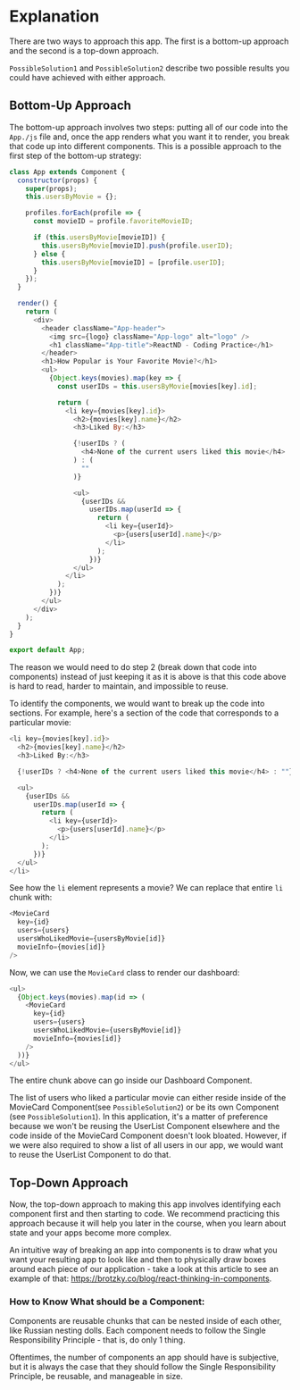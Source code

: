 # Explanation

There are two ways to approach this app. The first is a bottom-up approach and
the second is a top-down approach.

`PossibleSolution1` and `PossibleSolution2` describe two possible results you
could have achieved with either approach.

## Bottom-Up Approach

The bottom-up approach involves two steps: putting all of our code into the
`App./js` file and, once the app renders what you want it to render, you break
that code up into different components. This is a possible approach to the first
step of the bottom-up strategy:

```js
class App extends Component {
  constructor(props) {
    super(props);
    this.usersByMovie = {};

    profiles.forEach(profile => {
      const movieID = profile.favoriteMovieID;

      if (this.usersByMovie[movieID]) {
        this.usersByMovie[movieID].push(profile.userID);
      } else {
        this.usersByMovie[movieID] = [profile.userID];
      }
    });
  }

  render() {
    return (
      <div>
        <header className="App-header">
          <img src={logo} className="App-logo" alt="logo" />
          <h1 className="App-title">ReactND - Coding Practice</h1>
        </header>
        <h1>How Popular is Your Favorite Movie?</h1>
        <ul>
          {Object.keys(movies).map(key => {
            const userIDs = this.usersByMovie[movies[key].id];

            return (
              <li key={movies[key].id}>
                <h2>{movies[key].name}</h2>
                <h3>Liked By:</h3>

                {!userIDs ? (
                  <h4>None of the current users liked this movie</h4>
                ) : (
                  ""
                )}

                <ul>
                  {userIDs &&
                    userIDs.map(userId => {
                      return (
                        <li key={userId}>
                          <p>{users[userId].name}</p>
                        </li>
                      );
                    })}
                </ul>
              </li>
            );
          })}
        </ul>
      </div>
    );
  }
}

export default App;
```

The reason we would need to do step 2 (break down that code into components)
instead of just keeping it as it is above is that this code above is hard to
read, harder to maintain, and impossible to reuse.

To identify the components, we would want to break up the code into sections. For
example, here's a section of the code that corresponds to a particular movie:

```js
<li key={movies[key].id}>
  <h2>{movies[key].name}</h2>
  <h3>Liked By:</h3>

  {!userIDs ? <h4>None of the current users liked this movie</h4> : ""}

  <ul>
    {userIDs &&
      userIDs.map(userId => {
        return (
          <li key={userId}>
            <p>{users[userId].name}</p>
          </li>
        );
      })}
  </ul>
</li>
```

See how the `li` element represents a movie? We can replace that entire `li` chunk
with:

```js
<MovieCard
  key={id}
  users={users}
  usersWhoLikedMovie={usersByMovie[id]}
  movieInfo={movies[id]}
/>
```

Now, we can use the `MovieCard` class to render our dashboard:

```js
<ul>
  {Object.keys(movies).map(id => (
    <MovieCard
      key={id}
      users={users}
      usersWhoLikedMovie={usersByMovie[id]}
      movieInfo={movies[id]}
    />
  ))}
</ul>
```

The entire chunk above can go inside our Dashboard Component.

The list of users who liked a particular movie can either reside inside of the
MovieCard Component(see `PossibleSolution2`) or be its own Component
(see `PossibleSolution1`). In this application, it's a matter of preference
because we won't be reusing the UserList Component elsewhere and the code inside of
the MovieCard Component doesn't look bloated. However, if we were also required
to show a list of all users in our app, we would want to reuse the UserList
Component to do that.

## Top-Down Approach

Now, the top-down approach to making this app involves identifying each
component first and then starting to code. We recommend practicing
this approach because it will help you later in the course,
when you learn about state and your apps become more complex.

An intuitive way of breaking an app into components is to draw what you want
your resulting app to look like and then to physically draw boxes around each
piece of our application - take a look at this article to see an
example of that: https://brotzky.co/blog/react-thinking-in-components.

### How to Know What should be a Component:

Components are reusable chunks that can be nested inside of each other, like
Russian nesting dolls. Each component needs to follow the Single Responsibility
Principle - that is, do only 1 thing.

Oftentimes, the number of components an app should have is subjective, but it is
always the case that they should follow the Single Responsibility Principle,
be reusable, and manageable in size.
